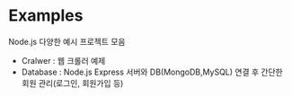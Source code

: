 # Examples
Node.js 다양한 예시 프로젝트 모음
- Cralwer : 웹 크롤러 예제
- Database : Node.js Express 서버와 DB(MongoDB,MySQL) 연결 후 간단한 회원 관리(로그인, 회원가입 등)